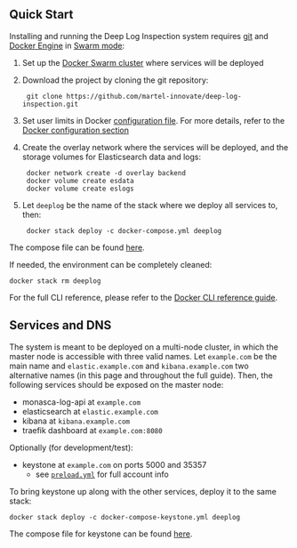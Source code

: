 ## Quick Start

Installing and running the Deep Log Inspection system requires [git](https://git-scm.com/book/en/v2/Getting-Started-Installing-Git) and [Docker Engine](https://www.docker.com/) in [Swarm mode](https://docs.docker.com/engine/swarm/):

1. Set up the [Docker Swarm cluster](https://docs.docker.com/get-started/part4/#create-a-cluster) where services will be deployed
2. Download the project by cloning the git repository:

        git clone https://github.com/martel-innovate/deep-log-inspection.git

3. Set user limits in Docker [configuration file](https://github.com/martel-innovate/deep-log-inspection/blob/master/log-server/config/docker.service). For more details, refer to the [Docker configuration section](install/docker.md)
4. Create the overlay network where the services will be deployed, and the storage volumes for Elasticsearch data and logs:

        docker network create -d overlay backend
        docker volume create esdata
        docker volume create eslogs

5. Let `deeplog` be the name of the stack where we deploy all services to, then:

        docker stack deploy -c docker-compose.yml deeplog

The compose file can be found [here](https://github.com/martel-innovate/deep-log-inspection/blob/master/log-server/docker-compose.yml).

If needed, the environment can be completely cleaned:

    docker stack rm deeplog

For the full CLI reference, please refer to the [Docker CLI reference guide](https://docs.docker.com/engine/reference/commandline/cli/).

## Services and DNS
The system is meant to be deployed on a multi-node cluster, in which the master node is accessible with three valid names. Let `example.com` be the main name and `elastic.example.com` and `kibana.example.com` two alternative names (in this page and throughout the full guide). Then, the following services should be exposed on the master node:

* monasca-log-api at `example.com`
* elasticsearch at `elastic.example.com`
* kibana at `kibana.example.com`
* traefik dashboard at `example.com:8080`

Optionally (for development/test):

* keystone at `example.com` on ports 5000 and 35357
    * see [`preload.yml`](https://github.com/martel-innovate/deep-log-inspection/blob/master/log-server/keystone/preload.yml) for full account info

To bring keystone up along with the other services, deploy it to the same stack:

    docker stack deploy -c docker-compose-keystone.yml deeplog

The compose file for keystone can be found [here](https://github.com/martel-innovate/deep-log-inspection/blob/master/log-server/docker-compose-keystone.yml).
